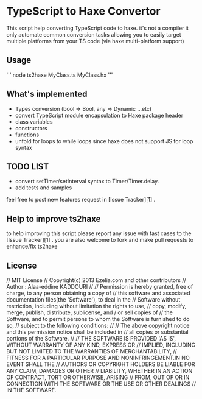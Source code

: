 TypeScript to Haxe Convertor
===========================
This script help converting TypeScript code to haxe.
it's not a compiler it only automate common conversion tasks allowing you to easily target multiple platforms from your TS code (via haxe multi-platform support)

Usage
---------------------

'''
node ts2haxe MyClass.ts MyClass.hx
'''

What's implemented
------------------

* Types conversion (bool => Bool, any => Dynamic ...etc)
* convert TypeScript module encapsulation to Haxe package header
* class variables
* constructors
* functions
* unfold for loops to while loops since haxe does not support JS for loop syntax


TODO LIST
---------

* convert setTimer/setInterval syntax to Timer/Timer.delay.
* add tests and samples

feel free to post new features request in [Issue Tracker][1] .


Help to improve ts2haxe
-----------------------

to help improving this script please report any issue with tast cases to the [Issue Tracker][1] .
you are also welcome to fork and make pull requests to enhance/fix ts2haxe


License
-------

//   MIT License
//   Copyright(c) 2013 Ezelia.com and other contributors
//   Author : Alaa-eddine KADDOURI 
//
// Permission is hereby granted, free of charge, to any person obtaining a copy of 
// this software and associated documentation files(the 'Software'), to deal in the 
// Software without restriction, including without limitation the rights to use, 
// copy, modify, merge, publish, distribute, sublicense, and / or sell copies of 
// the Software, and to permit persons to whom the Software is furnished to do so, 
// subject to the following conditions:
//
// The above copyright notice and this permission notice shall be included in 
// all copies or substantial portions of the Software.
//
// THE SOFTWARE IS PROVIDED 'AS IS', WITHOUT WARRANTY OF ANY KIND, EXPRESS OR 
// IMPLIED, INCLUDING  BUT NOT LIMITED  TO THE WARRANTIES  OF MERCHANTABILITY, 
// FITNESS FOR A PARTICULAR PURPOSE AND NONINFRINGEMENT.IN NO EVENT SHALL THE 
// AUTHORS  OR COPYRIGHT HOLDERS BE LIABLE  FOR  ANY CLAIM,  DAMAGES OR OTHER 
// LIABILITY,  WHETHER IN AN ACTION OF CONTRACT,  TORT OR OTHERWISE,  ARISING 
// FROM, OUT OF OR IN CONNECTION WITH THE SOFTWARE OR THE USE OR OTHER DEALINGS 
// IN THE SOFTWARE.